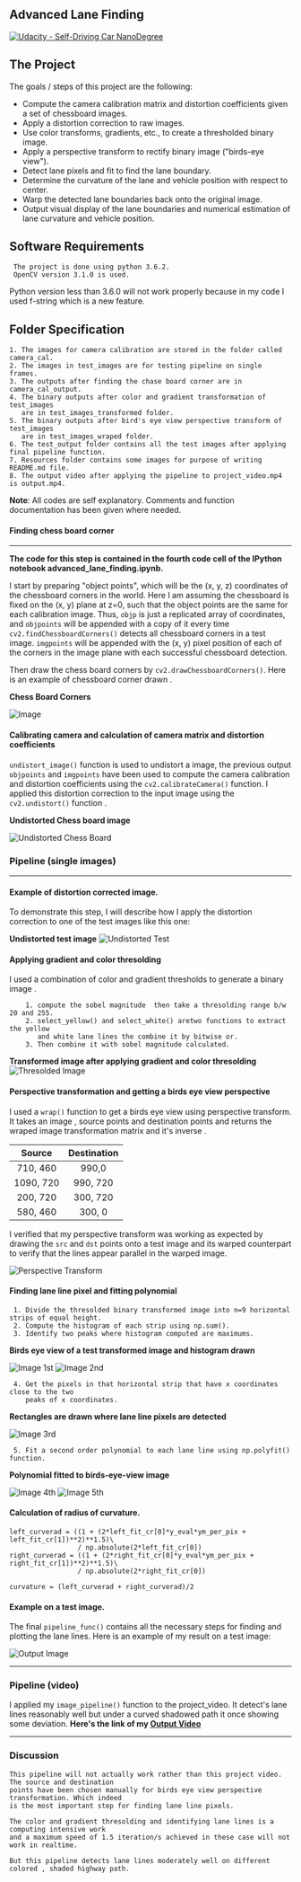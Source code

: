 ## Advanced Lane Finding
[![Udacity - Self-Driving Car NanoDegree](https://s3.amazonaws.com/udacity-sdc/github/shield-carnd.svg)](http://www.udacity.com/drive)


The Project
----

The goals / steps of this project are the following:

* Compute the camera calibration matrix and distortion coefficients given a set of chessboard images.
* Apply a distortion correction to raw images.
* Use color transforms, gradients, etc., to create a thresholded binary image.
* Apply a perspective transform to rectify binary image ("birds-eye view").
* Detect lane pixels and fit to find the lane boundary.
* Determine the curvature of the lane and vehicle position with respect to center.
* Warp the detected lane boundaries back onto the original image.
* Output visual display of the lane boundaries and numerical estimation of lane curvature and vehicle position.

Software Requirements
-------
     The project is done using python 3.6.2.
     OpenCV version 3.1.0 is used.
Python version less than 3.6.0 will not work properly because in my code I used f-string which is a new feature.

Folder Specification
-------
    1. The images for camera calibration are stored in the folder called camera_cal.  
    2. The images in test_images are for testing pipeline on single frames.
    3. The outputs after finding the chase board corner are in camera_cal_output.
    4. The binary outputs after color and gradient transformation of test_images 
       are in test_images_transformed folder.
    5. The binary outputs after bird's eye view perspective transform of test_images 
       are in test_images_wraped folder.
    6. The test_output folder contains all the test images after applying final pipeline function.
    7. Resources folder contains some images for purpose of writing README.md file.
    8. The output video after applying the pipeline to project_video.mp4 is output.mp4.


**Note**: All codes are self explanatory. Comments and function documentation has been given where needed.
          
#### Finding chess board corner
---

**The code for this step is contained in the fourth code cell of the IPython notebook advanced_lane_finding.ipynb.**

I start by preparing "object points", which will be the (x, y, z) coordinates of the chessboard corners in the world. Here I am assuming the chessboard is fixed on the (x, y) plane at z=0, such that the object points are the same for each calibration image.  Thus, `objp` is just a replicated array of coordinates, and `objpoints` will be appended with a copy of it every time `cv2.findChessboardCorners()` detects all chessboard corners in a test image.  `imgpoints` will be appended with the (x, y) pixel position of each of the corners in the image plane with each successful chessboard detection. 

Then draw the chess board corners by `cv2.drawChessboardCorners()`. Here is an example of chessboard corner drawn .

**Chess Board Corners**

![Image](./resources/chsbrdcrnr.png)

#### Calibrating camera and calculation of camera matrix and distortion coefficients
`undistort_image()` function is used to undistort a image, the previous output `objpoints` and `imgpoints` have been used 
to compute the camera calibration and distortion coefficients using the `cv2.calibrateCamera()` function.  I applied this distortion correction to the input image using the `cv2.undistort()` function .

**Undistorted Chess board image**

![Undistorted Chess Board](./resources/undist_chsbrd.png)


### Pipeline (single images)
---

#### Example of distortion corrected image.

To demonstrate this step, I will describe how I apply the distortion correction to one of the test images like this one:

**Undistorted test image**
![Undistorted Test](./resources/undist_testimg.png)

#### Applying gradient and color thresolding
I used a combination of color and gradient thresholds to generate a binary image .
       
        1. compute the sobel magnitude  then take a thresolding range b/w 20 and 255.
        2. select_yellow() and select_white() aretwo functions to extract the yellow
           and white lane lines the combine it by bitwise or.
        3. Then combine it with sobel magnitude calculated.
       

**Transformed image after applying gradient and color thresolding**
![Thresolded Image](./resources/trnsfrm.png)

#### Perspective transformation and getting a birds eye view perspective

I used a `wrap()` function to get a birds eye view using perspective transform. It takes an image , source points and destination points and returns the wraped image transformation matrix and it's inverse .

| Source        | Destination   | 
|:-------------:|:-------------:| 
| 710, 460      | 990,0         |  
| 1090, 720     | 990, 720      |
| 200, 720      | 300, 720      |
| 580, 460      | 300, 0        |

I verified that my perspective transform was working as expected by drawing the `src` and `dst` points onto a test image and its warped counterpart to verify that the lines appear parallel in the warped image.

![Perspective Transform](./resources/birdseyeview.png)

#### Finding lane line pixel and fitting polynomial

     1. Divide the thresolded binary transformed image into n=9 horizontal strips of equal height.
     2. Compute the histogram of each strip using np.sum().
     3. Identify two peaks where histogram computed are maximums.
     
**Birds eye view of a test transformed image and histogram drawn**

![Image 1st](./resources/hist.png)
![Image 2nd](./resources/hist1.png)

    
     4. Get the pixels in that horizontal strip that have x coordinates close to the two 
        peaks of x coordinates.


**Rectangles are drawn where lane line pixels are detected**

![Image 3rd](./resources/poslane.png)
 
 
     5. Fit a second order polynomial to each lane line using np.polyfit() function.


**Polynomial fitted to birds-eye-view image**

![Image 4th](./resources/poly1.png)
![Image 5th](./resources/ploy2.png)


#### Calculation of radius of curvature.

    left_curverad = ((1 + (2*left_fit_cr[0]*y_eval*ym_per_pix + left_fit_cr[1])**2)**1.5)\
                     / np.absolute(2*left_fit_cr[0])
    right_curverad = ((1 + (2*right_fit_cr[0]*y_eval*ym_per_pix + right_fit_cr[1])**2)**1.5)\
                     / np.absolute(2*right_fit_cr[0])
    
    curvature = (left_curverad + right_curverad)/2

#### Example on a test image.

The final `pipeline_func()` contains all the necessary steps for finding and plotting the lane lines. Here is an example of my result on a test image:

![Output Image](./test_output/test2.jpg)

---

### Pipeline (video)
I applied my `image_pipeline()` function to the project_video. It detect's lane lines reasonably well but under a 
curved shadowed path it once showing some deviation.
**Here's the link of my [Output Video](./output.mp4)**

---

### Discussion
    This pipeline will not actually work rather than this project video. The source and destination 
    points have been chosen manually for birds eye view perspective transformation. Which indeed 
    is the most important step for finding lane line pixels.
    
    The color and gradient thresolding and identifying lane lines is a computing intensive work 
    and a maximum speed of 1.5 iteration/s achieved in these case will not work in realtime.
    
    But this pipeline detects lane lines moderately well on different colored , shaded highway path.
